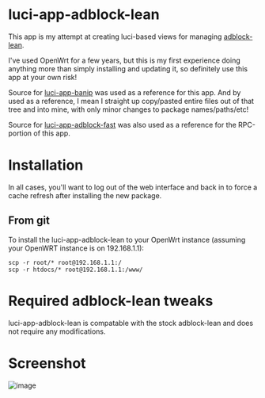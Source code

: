 # luci-app-adblock-lean

This app is my attempt at creating luci-based views for managing [adblock-lean](https://github.com/lynxthecat/adblock-lean).

I've used OpenWrt for a few years, but this is my first experience doing anything more than simply installing and updating it, so definitely use this app at your own risk!

Source for [luci-app-banip](https://github.com/openwrt/luci/tree/openwrt-23.05/applications/luci-app-banip) was used as a reference for this app.  And by used as a reference, I mean I straight up copy/pasted entire files out of that tree and into mine, with only minor changes to package names/paths/etc!

Source for [luci-app-adblock-fast](https://github.com/openwrt/luci/tree/master/applications/luci-app-adblock-fast) was also used as a reference for the RPC-portion of this app.

# Installation

In all cases, you'll want to log out of the web interface and back in to force a cache refresh after installing the new package.

## From git

To install the luci-app-adblock-lean to your OpenWrt instance (assuming your OpenWRT instance is on 192.168.1.1):

```
scp -r root/* root@192.168.1.1:/
scp -r htdocs/* root@192.168.1.1:/www/
```

# Required adblock-lean tweaks

<!--An updated adblock-lean that adds new return values to status() and sets luci_pid_action when an action is being performed is required.
[It can be downloaded here](url)-->
luci-app-adblock-lean is compatable with the stock adblock-lean and does not require any modifications.

# Screenshot

![image](https://github.com/user-attachments/assets/a296519b-69f6-4ded-bc99-9f3bf9ad787e)
